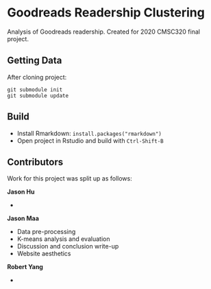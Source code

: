 # Goodreads Readership Clustering

Analysis of Goodreads readership. Created for 2020 CMSC320 final project.

## Getting Data
After cloning project:

    git submodule init
    git submodule update

## Build
  - Install Rmarkdown: `install.packages("rmarkdown")`
  - Open project in Rstudio and build with `Ctrl-Shift-B`
  

## Contributors
Work for this project was split up as follows:

**Jason Hu**

  - 

**Jason Maa**

  - Data pre-processing
  - K-means analysis and evaluation
  - Discussion and conclusion write-up
  - Website aesthetics

**Robert Yang**

  - 